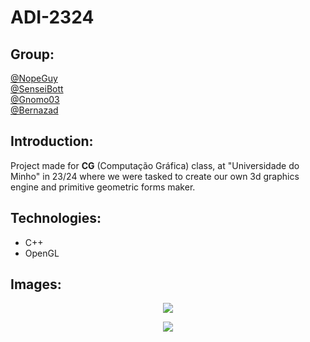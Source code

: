 # ADI-2324

## Group:
[@NopeGuy](https://github.com/NopeGuy) \
[@SenseiBott](https://github.com/SenseiBott) \
[@Gnomo03](https://github.com/Gnomo03) \
[@Bernazad](https://github.com/HBernaH) 

## Introduction:

Project made for **CG** (Computação Gráfica) class, at "Universidade do Minho" in 23/24 where we were tasked to create our own 3d graphics engine and primitive geometric forms maker.

## Technologies:

- C++
- OpenGL

## Images:

<p align="center">
  <img src="https://github.com/NopeGuy/CG-2324/tree/main/fase4/configs/SolarSystem1.png" />
</p>
<p align="center">
  <img src="https://github.com/NopeGuy/CG-2324/tree/main/fase4/configs/SolarSystem2.png" />
</p>
